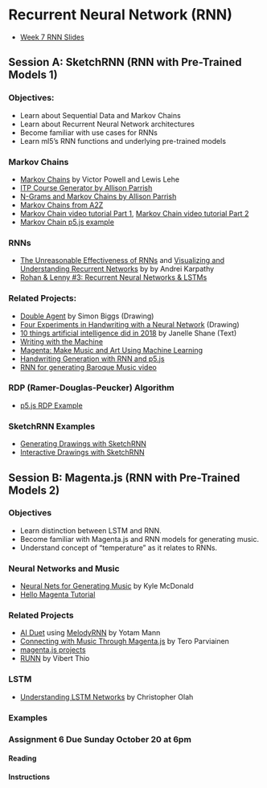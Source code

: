 # Recurrent Neural Network (RNN)

* [Week 7 RNN Slides](https://docs.google.com/presentation/d/1HcGPiK7ECr_yqdHtgDKeGKqrQAGnQp-Ve0-e4m9_E08/edit?usp=sharing)

## Session A:  SketchRNN (RNN with Pre-Trained Models 1)

### Objectives:
* Learn about Sequential Data and Markov Chains
* Learn about Recurrent Neural Network architectures
* Become familiar with use cases for RNNs
* Learn ml5’s RNN functions and underlying pre-trained models

### Markov Chains
* [Markov Chains](http://setosa.io/blog/2014/07/26/markov-chains/) by Victor Powell and Lewis Lehe
* [ITP Course Generator by Allison Parrish](http://static.decontextualize.com/toys/next_semester)
* [N-Grams and Markov Chains by Allison Parrish](http://www.decontextualize.com/teaching/rwet/n-grams-and-markov-chains/)
* [Markov Chains from A2Z](https://shiffman.net/a2z/markov/)
* [Markov Chain video tutorial Part 1](https://youtu.be/eGFJ8vugIWA), [Markov Chain video tutorial Part 2](https://www.youtube.com/watch?v=9r8CmofnbAQ)
* [Markov Chain p5.js example](https://editor.p5js.org/codingtrain/sketches/AAgqWiJAW)

### RNNs
* [The Unreasonable Effectiveness of RNNs](http://karpathy.github.io/2015/05/21/rnn-effectiveness/) and [Visualizing and Understanding Recurrent Networks](https://skillsmatter.com/skillscasts/6611-visualizing-and-understanding-recurrent-networks) by by Andrei Karpathy
* [Rohan & Lenny #3: Recurrent Neural Networks & LSTMs](https://ayearofai.com/rohan-lenny-3-recurrent-neural-networks-10300100899b)

### Related Projects:
* [Double Agent](http://littlepig.org.uk/installations/doubleagent/index.htm) by Simon Biggs (Drawing)
* [Four Experiments in Handwriting with a Neural Network](https://distill.pub/2016/handwriting/) (Drawing)
* [10 things artificial intelligence did in 2018](http://aiweirdness.com/post/181621835642/10-things-artificial-intelligence-did-in-2018) by Janelle Shane (Text)
* [Writing with the Machine](https://www.robinsloan.com/notes/writing-with-the-machine/)
* [Magenta: Make Music and Art Using Machine Learning](https://magenta.tensorflow.org/)
* [Handwriting Generation with RNN and p5.js](http://blog.otoro.net/2017/01/01/recurrent-neural-network-artist/)
* [RNN for generating Baroque Music video](https://www.youtube.com/watch?v=SacogDL_4JU)

### RDP (Ramer-Douglas-Peucker) Algorithm
* [p5.js RDP Example](https://editor.p5js.org/codingtrain/sketches/SQjSugKn6)

### SketchRNN Examples
* [Generating Drawings with SketchRNN](https://editor.p5js.org/ml5/sketches/vSQRE1Sl7F_)
* [Interactive Drawings with SketchRNN](https://editor.p5js.org/ml5/sketches/uk4JsSRQgIY)

## Session B: Magenta.js (RNN with Pre-Trained Models 2)

### Objectives
* Learn distinction between LSTM and RNN.
* Become familiar with Magenta.js and RNN models for generating music.
* Understand concept of “temperature” as it relates to RNNs.

### Neural Networks and Music
*  [Neural Nets for Generating Music](https://medium.com/artists-and-machine-intelligence/neural-nets-for-generating-music-f46dffac21c0) by Kyle McDonald
* [Hello Magenta Tutorial](https://hello-magenta.glitch.me/)

### Related Projects
* [AI Duet](https://experiments.withgoogle.com/ai/ai-duet/view/) using [MelodyRNN](https://github.com/tensorflow/magenta/tree/master/magenta/models/melody_rnn) by Yotam Mann
* [Connecting with Music Through Magenta.js](https://magenta.tensorflow.org/blog/2018/05/03/connecting-with-magenta-js/) by Tero Parviainen
* [magenta.js projects](https://magenta.tensorflow.org/demos/web/)
* [RUNN](http://vibertthio.com/runn/) by Vibert Thio

### LSTM
* [Understanding LSTM Networks](http://colah.github.io/posts/2015-08-Understanding-LSTMs/) by Christopher Olah

### Examples

### Assignment 6 Due Sunday October 20 at 6pm

#### Reading

#### Instructions
